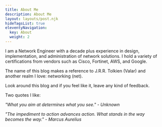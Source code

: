 ```yaml
---
title: About Me
description: About Me
layout: layouts/post.njk
hideTagsList: true
eleventyNavigation:
  key: About
  weight: 2
---
```



I am a Network Engineer with a decade plus experience in design, implementation, and administration of network solutions. I hold a variety of certifications from vendors such as Cisco, Fortinet, AWS, and  Google.

The name of this blog makes a reference to J.R.R. Tolkien (Valar) and another realm I love: networking (net). 

Look around this blog and if you feel like it, leave any kind of feedback.

Two quotes I like:

*"What you aim at determines what you see." - Unknown*

*"The impediment to action advances action. What stands in the way becomes the way." - Marcus Aurelius*